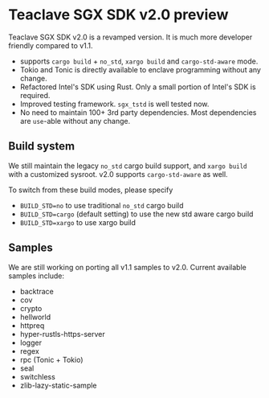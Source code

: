 # Teaclave SGX SDK v2.0 preview

Teaclave SGX SDK v2.0 is a revamped version. It is much more developer friendly
compared to v1.1.

- supports `cargo build` + `no_std`, `xargo build` and `cargo-std-aware` mode.
- Tokio and Tonic is directly available to enclave programming without any change.
- Refactored Intel's SDK using Rust. Only a small portion of Intel's SDK is required.
- Improved testing framework. `sgx_tstd` is well tested now.
- No need to maintain 100+ 3rd party dependencies. Most dependencies are `use`-able without any change.

## Build system

We still maintain the legacy `no_std` cargo build support, and `xargo build` with a customized sysroot. v2.0 supports `cargo-std-aware` as well.

To switch from these build modes, please specify
- `BUILD_STD=no` to use traditional `no_std` cargo build
- `BUILD_STD=cargo` (default setting) to use the new std aware cargo build
- `BUILD_STD=xargo` to use xargo build


## Samples

We are still working on porting all v1.1 samples to v2.0. Current available samples include:

- backtrace
- cov
- crypto
- hellworld
- httpreq
- hyper-rustls-https-server
- logger
- regex
- rpc (Tonic + Tokio)
- seal
- switchless
- zlib-lazy-static-sample
